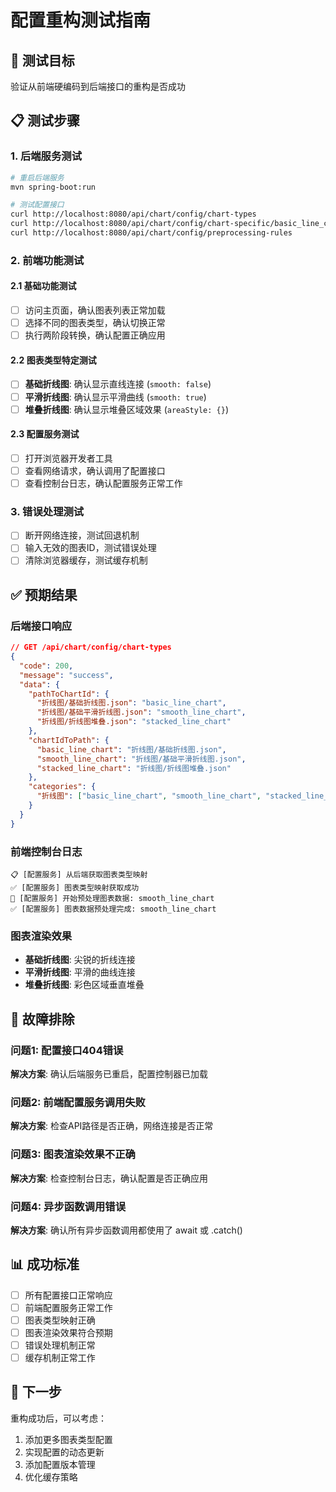 # 配置重构测试指南

## 🎯 测试目标
验证从前端硬编码到后端接口的重构是否成功

## 📋 测试步骤

### 1. 后端服务测试
```bash
# 重启后端服务
mvn spring-boot:run

# 测试配置接口
curl http://localhost:8080/api/chart/config/chart-types
curl http://localhost:8080/api/chart/config/chart-specific/basic_line_chart
curl http://localhost:8080/api/chart/config/preprocessing-rules
```

### 2. 前端功能测试

#### 2.1 基础功能测试
- [ ] 访问主页面，确认图表列表正常加载
- [ ] 选择不同的图表类型，确认切换正常
- [ ] 执行两阶段转换，确认配置正确应用

#### 2.2 图表类型特定测试
- [ ] **基础折线图**: 确认显示直线连接 (`smooth: false`)
- [ ] **平滑折线图**: 确认显示平滑曲线 (`smooth: true`)
- [ ] **堆叠折线图**: 确认显示堆叠区域效果 (`areaStyle: {}`)

#### 2.3 配置服务测试
- [ ] 打开浏览器开发者工具
- [ ] 查看网络请求，确认调用了配置接口
- [ ] 查看控制台日志，确认配置服务正常工作

### 3. 错误处理测试
- [ ] 断开网络连接，测试回退机制
- [ ] 输入无效的图表ID，测试错误处理
- [ ] 清除浏览器缓存，测试缓存机制

## ✅ 预期结果

### 后端接口响应
```json
// GET /api/chart/config/chart-types
{
  "code": 200,
  "message": "success",
  "data": {
    "pathToChartId": {
      "折线图/基础折线图.json": "basic_line_chart",
      "折线图/基础平滑折线图.json": "smooth_line_chart",
      "折线图/折线图堆叠.json": "stacked_line_chart"
    },
    "chartIdToPath": {
      "basic_line_chart": "折线图/基础折线图.json",
      "smooth_line_chart": "折线图/基础平滑折线图.json",
      "stacked_line_chart": "折线图/折线图堆叠.json"
    },
    "categories": {
      "折线图": ["basic_line_chart", "smooth_line_chart", "stacked_line_chart"]
    }
  }
}
```

### 前端控制台日志
```
📋 [配置服务] 从后端获取图表类型映射
✅ [配置服务] 图表类型映射获取成功
🔧 [配置服务] 开始预处理图表数据: smooth_line_chart
✅ [配置服务] 图表数据预处理完成: smooth_line_chart
```

### 图表渲染效果
- **基础折线图**: 尖锐的折线连接
- **平滑折线图**: 平滑的曲线连接  
- **堆叠折线图**: 彩色区域垂直堆叠

## 🔧 故障排除

### 问题1: 配置接口404错误
**解决方案**: 确认后端服务已重启，配置控制器已加载

### 问题2: 前端配置服务调用失败
**解决方案**: 检查API路径是否正确，网络连接是否正常

### 问题3: 图表渲染效果不正确
**解决方案**: 检查控制台日志，确认配置是否正确应用

### 问题4: 异步函数调用错误
**解决方案**: 确认所有异步函数调用都使用了 await 或 .catch()

## 📊 成功标准

- [ ] 所有配置接口正常响应
- [ ] 前端配置服务正常工作
- [ ] 图表类型映射正确
- [ ] 图表渲染效果符合预期
- [ ] 错误处理机制正常
- [ ] 缓存机制正常工作

## 🚀 下一步

重构成功后，可以考虑：
1. 添加更多图表类型配置
2. 实现配置的动态更新
3. 添加配置版本管理
4. 优化缓存策略
